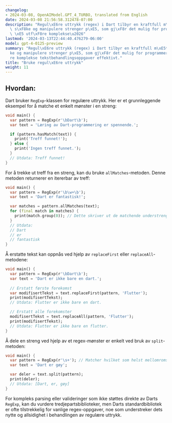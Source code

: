 ```yaml
---
changelog:
- 2024-03-08, OpenAIModel.GPT_4_TURBO, translated from English
date: 2024-03-08 21:56:58.312478-07:00
description: "Regul\xE6re uttrykk (regex) i Dart tilbyr en kraftfull m\xE5te \xE5\
  \ s\xF8ke og manipulere strenger p\xE5, som gj\xF8r det mulig for programmerere\
  \ \xE5 utf\xF8re komplekse\u2026"
lastmod: '2024-03-13T22:44:40.476279-06:00'
model: gpt-4-0125-preview
summary: "Regul\xE6re uttrykk (regex) i Dart tilbyr en kraftfull m\xE5te \xE5 s\xF8\
  ke og manipulere strenger p\xE5, som gj\xF8r det mulig for programmerere \xE5 utf\xF8\
  re komplekse tekstbehandlingsoppgaver effektivt."
title: "Bruke regul\xE6re uttrykk"
weight: 11
---
```


## Hvordan:
Dart bruker `RegExp`-klassen for regulære uttrykk. Her er et grunnleggende eksempel for å matche et enkelt mønster i en streng:

```dart
void main() {
  var pattern = RegExp(r'\bDart\b');
  var text = 'Læring av Dart-programmering er spennende.';

  if (pattern.hasMatch(text)) {
    print('Treff funnet!');
  } else {
    print('Ingen treff funnet.');
  }
  // Utdata: Treff funnet!
}
```

For å trekke ut treff fra en streng, kan du bruke `allMatches`-metoden. Denne metoden returnerer en itererbar av treff:

```dart
void main() {
  var pattern = RegExp(r'\b\w+\b');
  var text = 'Dart er fantastisk!';

  var matches = pattern.allMatches(text);
  for (final match in matches) {
    print(match.group(0)); // Dette skriver ut de matchende understrengene.
  }
  // Utdata:
  // Dart
  // er
  // fantastisk
}
```

Å erstatte tekst kan oppnås ved hjelp av `replaceFirst` eller `replaceAll`-metodene:

```dart
void main() {
  var pattern = RegExp(r'\bDart\b');
  var text = 'Dart er ikke bare en dart.';
  
  // Erstatt første forekomst
  var modifisertTekst = text.replaceFirst(pattern, 'Flutter');
  print(modifisertTekst); 
  // Utdata: Flutter er ikke bare en dart.

  // Erstatt alle forekomster
  modifisertTekst = text.replaceAll(pattern, 'Flutter');
  print(modifisertTekst);
  // Utdata: Flutter er ikke bare en flutter.
}
```

Å dele en streng ved hjelp av et regex-mønster er enkelt ved bruk av `split`-metoden:

```dart
void main() {
  var pattern = RegExp(r'\s+'); // Matcher hvilket som helst mellomromstegn
  var text = 'Dart er gøy';

  var deler = text.split(pattern);
  print(deler); 
  // Utdata: [Dart, er, gøy]
}
```

For kompleks parsing eller valideringer som ikke støttes direkte av Darts `RegExp`, kan du vurdere tredjepartsbiblioteker, men Darts standardbibliotek er ofte tilstrekkelig for vanlige regex-oppgaver, noe som understreker dets nytte og allsidighet i behandlingen av regulære uttrykk.
